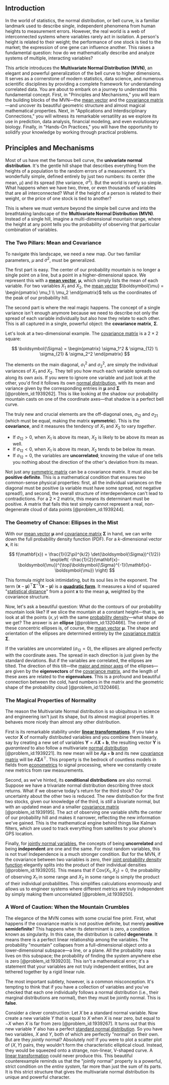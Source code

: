 ## Introduction
In the world of statistics, the normal distribution, or bell curve, is a familiar landmark used to describe single, independent phenomena from human heights to measurement errors. However, the real world is a web of interconnected systems where variables rarely act in isolation. A person's height is related to their weight; the performance of one stock is tied to the market; the expression of one gene can influence another. This raises a fundamental question: how do we mathematically describe and analyze systems of multiple, interacting variables?

This article introduces the **Multivariate Normal Distribution (MVN)**, an elegant and powerful generalization of the bell curve to higher dimensions. It serves as a cornerstone of modern statistics, data science, and numerous scientific disciplines by providing a complete framework for understanding correlated data. You are about to embark on a journey to understand this fundamental concept. First, in "Principles and Mechanisms," you will learn the building blocks of the MVN—the [mean vector](@article_id:266050) and the [covariance matrix](@article_id:138661)—and uncover its beautiful geometric structure and almost magical mathematical properties. Next, in "Applications and Interdisciplinary Connections," you will witness its remarkable versatility as we explore its use in prediction, data analysis, financial modeling, and even evolutionary biology. Finally, in "Hands-On Practices," you will have the opportunity to solidify your knowledge by working through practical problems.

## Principles and Mechanisms

Most of us have met the famous bell curve, the **univariate normal distribution**. It's the gentle hill shape that describes everything from the heights of a population to the random errors of a measurement. It's wonderfully simple, defined entirely by just two numbers: its center (the mean, $\mu$) and its spread (the variance, $\sigma^2$). But the world is rarely so simple. What happens when we have two, three, or even thousands of variables that are all interconnected? What if the height of a person is related to their weight, or the price of one stock is tied to another?

This is where we must venture beyond the simple bell curve and into the breathtaking landscape of the **Multivariate Normal Distribution (MVN)**. Instead of a single hill, imagine a multi-dimensional mountain range, where the height at any point tells you the probability of observing that particular combination of variables.

### The Two Pillars: Mean and Covariance

To navigate this landscape, we need a new map. Our two familiar parameters, $\mu$ and $\sigma^2$, must be generalized.

The first part is easy. The center of our probability mountain is no longer a single point on a line, but a point in a higher-dimensional space. We represent this with a **[mean vector](@article_id:266050)**, $\boldsymbol{\mu}$, which simply lists the mean of each variable. For two variables $X_1$ and $X_2$, the [mean vector](@article_id:266050) $\boldsymbol{\mu} = \begin{pmatrix} \mu_1 \\ \mu_2 \end{pmatrix}$ tells us the coordinates of the peak of our probability hill.

The second part is where the real magic happens. The concept of a single variance isn't enough anymore because we need to describe not only the spread of each variable individually but also how they relate to each other. This is all captured in a single, powerful object: the **covariance matrix**, $\boldsymbol{\Sigma}$.

Let's look at a two-dimensional example. The [covariance matrix](@article_id:138661) is a $2 \times 2$ square:

$$
\boldsymbol{\Sigma} = \begin{pmatrix} \sigma_1^2 & \sigma_{12} \\ \sigma_{21} & \sigma_2^2 \end{pmatrix}
$$

The elements on the main diagonal, $\sigma_1^2$ and $\sigma_2^2$, are simply the individual variances of $X_1$ and $X_2$. They tell you how much each variable spreads out along its own axis. If you were to ignore one variable and just look at the other, you'd find it follows its own [normal distribution](@article_id:136983), with its mean and variance given by the corresponding entries in $\boldsymbol{\mu}$ and $\boldsymbol{\Sigma}$ [@problem_id:1939262]. This is like looking at the shadow our probability mountain casts on one of the coordinate axes—that shadow is a perfect bell curve.

The truly new and crucial elements are the off-diagonal ones, $\sigma_{12}$ and $\sigma_{21}$ (which must be equal, making the matrix **symmetric**). This is the **covariance**, and it measures the tendency of $X_1$ and $X_2$ to vary *together*.
- If $\sigma_{12} > 0$, when $X_1$ is above its mean, $X_2$ is likely to be above its mean as well.
- If $\sigma_{12} < 0$, when $X_1$ is above its mean, $X_2$ tends to be below its mean.
- If $\sigma_{12} = 0$, the variables are **uncorrelated**; knowing the value of one tells you nothing about the direction of the other's deviation from its mean.

Not just any [symmetric matrix](@article_id:142636) can be a covariance matrix. It must also be **positive definite**. This is a mathematical condition that ensures two common-sense physical properties: first, all the individual variances on the diagonal must be positive (a variable must have some spread, not negative spread!), and second, the overall structure of interdependence can't lead to contradictions. For a $2 \times 2$ matrix, this means its determinant must be positive. A matrix that fails this test simply cannot represent a real, non-degenerate cloud of data points [@problem_id:1939244].

### The Geometry of Chance: Ellipses in the Mist

With our [mean vector](@article_id:266050) $\boldsymbol{\mu}$ and [covariance matrix](@article_id:138661) $\boldsymbol{\Sigma}$ in hand, we can write down the full probability density function (PDF). For a $k$-dimensional vector $\mathbf{x}$, it is:

$$
f(\mathbf{x}) = \frac{1}{(2\pi)^{k/2} \det(\boldsymbol{\Sigma})^{1/2}} \exp\left( -\frac{1}{2}(\mathbf{x}-\boldsymbol{\mu})^{\top}\boldsymbol{\Sigma}^{-1}(\mathbf{x}-\boldsymbol{\mu}) \right)
$$

This formula might look intimidating, but its soul lies in the exponent. The term $(\mathbf{x}-\boldsymbol{\mu})^{\top}\boldsymbol{\Sigma}^{-1}(\mathbf{x}-\boldsymbol{\mu})$ is a **[quadratic form](@article_id:153003)**. It measures a kind of squared "[statistical distance](@article_id:269997)" from a point $\mathbf{x}$ to the mean $\boldsymbol{\mu}$, weighted by the covariance structure.

Now, let's ask a beautiful question: What do the contours of our probability mountain look like? If we slice the mountain at a constant height—that is, we look at all the points $(x,y)$ with the same [probability density](@article_id:143372)—what shape do we get? The answer is an **ellipse** [@problem_id:1320466]. The center of these concentric ellipses is, of course, the [mean vector](@article_id:266050) $\boldsymbol{\mu}$. The shape and orientation of the ellipses are determined entirely by the [covariance matrix](@article_id:138661) $\boldsymbol{\Sigma}$.

If the variables are uncorrelated ($\sigma_{12} = 0$), the ellipses are aligned perfectly with the coordinate axes. The spread in each direction is just given by the standard deviations. But if the variables are correlated, the ellipses are tilted. The direction of this tilt—the [major and minor axes](@article_id:164125) of the ellipses—are given by the **eigenvectors** of the [covariance matrix](@article_id:138661), and the length of these axes are related to the **eigenvalues**. This is a profound and beautiful connection between the cold, hard numbers in the matrix and the geometric shape of the probability cloud [@problem_id:1320466].

### The Magical Properties of Normality

The reason the Multivariate Normal distribution is so ubiquitous in science and engineering isn't just its shape, but its almost magical properties. It behaves more nicely than almost any other distribution.

First is its remarkable stability under **[linear transformations](@article_id:148639)**. If you take a vector $\mathbf{X}$ of normally distributed variables and you combine them linearly, say by creating a new set of variables $\mathbf{Y} = A\mathbf{X} + \mathbf{b}$, the resulting vector $\mathbf{Y}$ is *guaranteed* to also follow a multivariate [normal distribution](@article_id:136983) [@problem_id:1939221]. Its new mean will be $A\boldsymbol{\mu} + \mathbf{b}$ and its new [covariance matrix](@article_id:138661) will be $A\boldsymbol{\Sigma}A^{\top}$. This property is the bedrock of countless models in fields from [econometrics](@article_id:140495) to signal processing, where we constantly create new metrics from raw measurements.

Second, as we've hinted, its **conditional distributions** are also normal. Suppose we have a trivariate normal distribution describing three stock returns. What if we observe today's return for the third stock? Our uncertainty about the other two is reduced. The new distribution for the first two stocks, given our knowledge of the third, is *still* a bivariate normal, but with an updated mean and a smaller [covariance matrix](@article_id:138661) [@problem_id:1939195]. The act of observing one variable shifts the center of our probability hill and makes it narrower, reflecting the new information we've gained. This is the mathematical engine behind things like Kalman filters, which are used to track everything from satellites to your phone's GPS location.

Finally, for [jointly normal variables](@article_id:167247), the concepts of being **uncorrelated** and being **independent** are one and the same. For most random variables, this is not true! Independence is a much stronger condition. But for the MVN, if the covariance between two variables is zero, their [joint probability density function](@article_id:177346) elegantly splits into the product of their individual densities [@problem_id:1939205]. This means that if $\text{Cov}(X_1, X_2) = 0$, the probability of observing $X_1$ in some range and $X_2$ in some range is simply the product of their individual probabilities. This simplifies calculations enormously and allows us to engineer systems where different metrics are truly independent by simply making them uncorrelated [@problem_id:1939250].

### A Word of Caution: When the Mountain Crumbles

The elegance of the MVN comes with some crucial fine print. First, what happens if the covariance matrix is not positive definite, but merely **positive semidefinite**? This happens when its determinant is zero, a condition known as singularity. In this case, the distribution is called **degenerate**. It means there is a perfect linear relationship among the variables. The probability "mountain" collapses from a full-dimensional object onto a lower-dimensional subspace—a line, or a plane. All the probability mass lives on this subspace; the probability of finding the system anywhere else is zero [@problem_id:1939203]. This isn't a mathematical error; it's a statement that your variables are not truly independent entities, but are tethered together by a rigid linear rule.

The most important subtlety, however, is a common misconception. It's tempting to think that if you have a collection of variables and you've checked that each one individually follows a normal distribution (i.e., their marginal distributions are normal), then they must be jointly normal. This is **false**.

Consider a clever construction: Let $X$ be a standard normal variable. Now create a new variable $Y$ that is equal to $X$ when $X$ is near zero, but equal to $-X$ when $X$ is far from zero [@problem_id:1939267]. It turns out that this new variable $Y$ also has a perfect [standard normal distribution](@article_id:184015). So you have two variables, $X$ and $Y$, both of which are perfectly "normal" on their own. But are they *jointly* normal? Absolutely not! If you were to plot a scatter plot of $(X, Y)$ pairs, they wouldn't form the characteristic elliptical cloud. Instead, they would be squeezed onto a strange, non-linear, V-shaped curve. A [linear transformation](@article_id:142586) could never produce this. This beautiful counterexample reminds us that the "jointly normal" property is a powerful, strict condition on the *entire system*, far more than just the sum of its parts. It is this strict structure that gives the multivariate normal distribution its unique and powerful character.